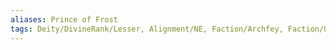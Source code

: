 ```yaml
---
aliases: Prince of Frost
tags: Deity/DivineRank/Lesser, Alignment/NE, Faction/Archfey, Faction/UnseelieCourt
---
```


